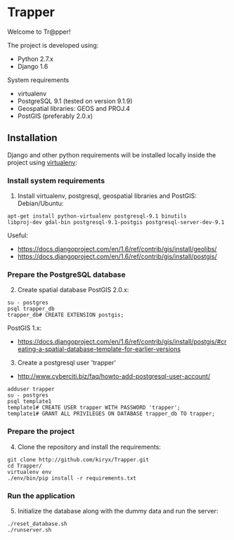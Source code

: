# Trapper

Welcome to Tr@pper!

The project is developed using:

* Python 2.7.x
* Django 1.6

System requirements

* virtualenv
* PostgreSQL 9.1 (tested on version 9.1.9)
* Geospatial libraries: GEOS and PROJ.4
* PostGIS (preferably 2.0.x)


## Installation
Django and other python requirements will be installed locally inside the project using [virtualenv](www.virtualenv.org):

### Install system requirements

1. Install virtualenv, postgresql, geospatial libraries and PostGIS:
Debian/Ubuntu:
```
apt-get install python-virtualenv postgresql-9.1 binutils
libproj-dev gdal-bin postgresql-9.1-postgis postgresql-server-dev-9.1
```

Useful:
* https://docs.djangoproject.com/en/1.6/ref/contrib/gis/install/geolibs/
* https://docs.djangoproject.com/en/1.6/ref/contrib/gis/install/postgis/

### Prepare the PostgreSQL database

2. Create spatial database
PostGIS 2.0.x:
```
su - postgres
psql trapper_db
trapper_db# CREATE EXTENSION postgis;
```
PostGIS 1.x:
* https://docs.djangoproject.com/en/1.6/ref/contrib/gis/install/postgis/#creating-a-spatial-database-template-for-earlier-versions

3. Create a postgresql user 'trapper'
* http://www.cyberciti.biz/faq/howto-add-postgresql-user-account/
```
adduser trapper
su - postgres
psql template1
template1# CREATE USER trapper WITH PASSWORD 'trapper';
template1# GRANT ALL PRIVILEGES ON DATABASE trapper_db TO trapper;
```

### Prepare the project

4. Clone the repository and install the requirements:
```
git clone http://github.com/kiryx/Trapper.git
cd Trapper/
virtualenv env
./env/bin/pip install -r requirements.txt
```

### Run the application

5. Initialize the database along with the dummy data and run the server:
```
./reset_database.sh
./runserver.sh
```
